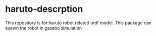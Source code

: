 # haruto-descrption
This repository is for haruto robot related urdf model. This package can spawn the robot in gazebo simulation 
